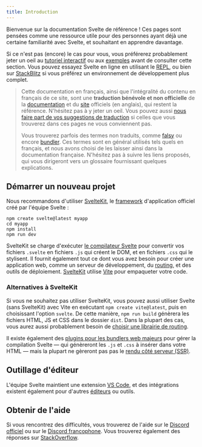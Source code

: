 ```yaml
---
title: Introduction
---
```


Bienvenue sur la documentation Svelte de référence ! Ces pages sont pensées comme une ressource utile pour des personnes ayant déjà une certaine familiarité avec Svelte, et souhaitant en apprendre davantage.

Si ce n'est pas (encore) le cas pour vous, vous préférerez probablement jeter un oeil au [tutoriel interactif](/tutorial) ou aux [exemples](/examples) avant de consulter cette section. Vous pouvez essayez Svelte en ligne en utilisant le [REPL](/repl), ou bien sur [StackBlitz](https://sveltekit.new) si vous préférez un environnement de développement plus complet.

> Cette documentation en français, ainsi que l'intégralité du contenu en français de ce site, sont une **traduction bénévole et non officielle** de la [documentation](https://svelte.dev/docs) et du [site](https://svelte.dev) officiels (en anglais), qui restent la référence. N'hésitez pas à y jeter un oeil. Vous pouvez aussi [nous faire part de vos suggestions de traduction](https://github.com/Svelte-Society-Fr/svelte/issues) si celles que vous trouverez dans ces pages ne vous conviennent pas.
>
> Vous trouverez parfois des termes non traduits, comme <span class="vo">[falsy](/docs/javascript#falsy-truthy-falsy)</span> ou encore
> <span class="vo">[bundler](/docs/web#bundler-packager)</span>. Ces termes sont en général utilisés tels quels en français, et nous avons choisi de les laisser ainsi dans la documentation française. N'hésitez pas à suivre les liens proposés, qui vous dirigeront vers un glossaire fournissant quelques explications.

## Démarrer un nouveau projet

Nous recommandons d'utiliser [SvelteKit](https://kit.svelte.dev/), le <span class="vo">[framework](/docs/web#framework)</span> d'application officiel créé par l'équipe Svelte :

```
npm create svelte@latest myapp
cd myapp
npm install
npm run dev
```

SvelteKit se charge d'exécuter [le compilateur Svelte](https://www.npmjs.com/package/svelte) pour convertir vos fichiers `.svelte` en fichiers `.js` qui créent le DOM, et en fichiers `.css` qui le stylisent. Il fournit également tout ce dont vous avez besoin pour créer une application web, comme un serveur de développement, du <span class="vo">[routing](/docs/web#routing)</span>, et des outils de déploiement. [SvelteKit](https://kit.svelte.dev/) utilise [Vite](https://vitejs.dev/) pour empaqueter votre code.

### Alternatives à SvelteKit

Si vous ne souhaitez pas utiliser SvelteKit, vous pouvez aussi utiliser Svelte (sans SvelteKit) avec Vite en exécutant `npm create vite@latest`, puis en choisissant l'option `svelte`. De cette manière, `npm run build` génèrera les fichiers HTML, JS et CSS dans le dossier `dist`. Dans la plupart des cas, vous aurez aussi probablement besoin de [choisir une librairie de routing](/faq#is-there-a-router).

Il existe également des [plugins pour les bundlers web majeurs](https://sveltesociety.dev/tools#bundling) pour gérer la compilation Svelte — qui génèreront les `.js` et `.css` à insérer dans votre HTML — mais la plupart ne gèreront pas pas le <span class="vo">[rendu côté serveur (SSR)](/docs/web#server-side-rendering)</span>.

## Outillage d'éditeur

L'équipe Svelte maintient une extension [VS Code](https://marketplace.visualstudio.com/items?itemName=svelte.svelte-vscode), et des intégrations existent également pour d'autres [éditeurs](https://sveltesociety.dev/tools#editor-support) ou outils.

## Obtenir de l'aide

Si vous rencontrez des difficultés, vous trouverez de l'aide sur le [Discord officiel](https://svelte.dev/chat) ou sur le [Discord francophone](/chat). Vous trouverez également des réponses sur [StackOverflow](https://stackoverflow.com/questions/tagged/svelte).
